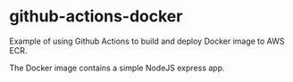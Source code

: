 # github-actions-docker
Example of using Github Actions to build and deploy Docker image to AWS ECR.

The Docker image contains a simple NodeJS express app.
